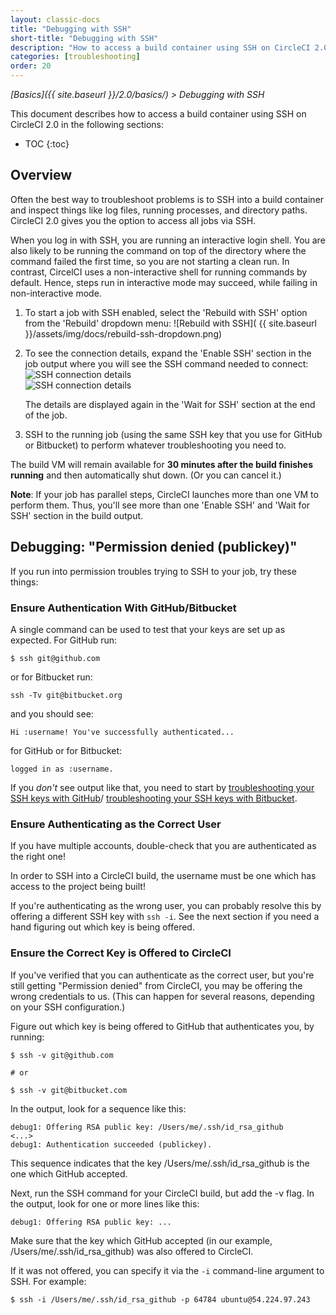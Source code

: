 ```yaml
---
layout: classic-docs
title: "Debugging with SSH"
short-title: "Debugging with SSH"
description: "How to access a build container using SSH on CircleCI 2.0"
categories: [troubleshooting]
order: 20
---
```


*[Basics]({{ site.baseurl }}/2.0/basics/) > Debugging with SSH*

This document describes how to access a build container using SSH on CircleCI 2.0 in the following sections:

* TOC
{:toc}

## Overview
Often the best way to troubleshoot problems is to SSH into a build container and inspect 
things like log files, running processes, and directory paths. CircleCI 2.0 gives you the option to access all jobs via SSH.

When you log in with SSH, you are running an interactive login shell. You are also likely to be running the command on top of the directory where the command failed the first time, so you are not starting a clean run. In contrast, CircelCI uses a non-interactive shell for running commands by default. Hence, steps run in interactive mode may succeed, while failing in non-interactive mode.

1. To start a job with SSH enabled, select the 'Rebuild with SSH' option from
the 'Rebuild' dropdown menu:
![Rebuild with SSH](  {{ site.baseurl }}/assets/img/docs/rebuild-ssh-dropdown.png)

2. To see the connection details, expand the 'Enable SSH' section in the job output where you will see the SSH command needed to connect:
![SSH connection details](https://circleci-discourse.s3.amazonaws.com/optimized/2X/5/57f50e26ec245d0373c4265ec4375641553bdbdb_1_690x295.png)	
![SSH connection details](https://circleci-discourse.s3.amazonaws.com/optimized/2X/5/514e8aec3e8017dac8e8d401d22432026b473161_1_690x281.png)

     The details are displayed again in the 'Wait for SSH' section at the end of the job.

3. SSH to the running job (using the same SSH key
that you use for GitHub or Bitbucket) to perform whatever troubleshooting
you need to.

The build VM will remain available for **30 minutes after the build finishes running**
and then automatically shut down. (Or you can cancel it.)

**Note**: If your job has parallel steps, CircleCI launches more than one VM
to perform them. Thus, you'll see more than one 'Enable SSH' and
'Wait for SSH' section in the build output.

## Debugging: "Permission denied (publickey)"

If you run into permission troubles trying to SSH to your job, try
these things:

### Ensure Authentication With GitHub/Bitbucket

A single command can be used to test that your keys are set up as expected. For 
GitHub run:

```
$ ssh git@github.com
```

or for Bitbucket run:

```
ssh -Tv git@bitbucket.org
```

and you should see:

```
Hi :username! You've successfully authenticated...
```

for GitHub or for Bitbucket:

```
logged in as :username.
```

If you _don't_ see output like that, you need to start by
[troubleshooting your SSH keys with GitHub](https://help.github.com/articles/error-permission-denied-publickey)/
[troubleshooting your SSH keys with Bitbucket](https://confluence.atlassian.com/bitbucket/troubleshoot-ssh-issues-271943403.html).

### Ensure Authenticating as the Correct User

If you have multiple accounts, double-check that you are
authenticated as the right one!

In order to SSH into a CircleCI build, the username must be one which has
access to the project being built!

If you're authenticating as the wrong user, you can probably resolve this
by offering a different SSH key with `ssh -i`. See the next section if
you need a hand figuring out which key is being offered.

### Ensure the Correct Key is Offered to CircleCI

If you've verified that you can authenticate as the correct
user, but you're still getting "Permission denied" from CircleCI, you
may be offering the wrong credentials to us. (This can happen for
several reasons, depending on your SSH configuration.)

Figure out which key is being offered to GitHub that authenticates you, by
running:

```
$ ssh -v git@github.com

# or

$ ssh -v git@bitbucket.com
```

In the output, look for a sequence like this:

```
debug1: Offering RSA public key: /Users/me/.ssh/id_rsa_github
<...>
debug1: Authentication succeeded (publickey).
```

This sequence indicates that the key /Users/me/.ssh/id_rsa_github is the one which
GitHub accepted.

Next, run the SSH command for your CircleCI build, but add the -v flag.
In the output, look for one or more lines like this:

```
debug1: Offering RSA public key: ...
```

Make sure that the key which GitHub accepted (in our
example, /Users/me/.ssh/id_rsa_github) was also offered to CircleCI.

If it was not offered, you can specify it via the `-i` command-line
argument to SSH. For example:

```
$ ssh -i /Users/me/.ssh/id_rsa_github -p 64784 ubuntu@54.224.97.243
```

